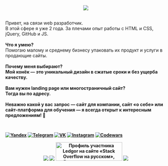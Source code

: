 <div align="center">
  <img src="https://github-profile-trophy.vercel.app/?username=Ledgoor&theme=darkhub&no-bg=true&no-frame=true">
</div><br>

<p> Привет, на связи web разработчик. <br>
    В этой сфере я уже 2 года. За плечами опыт работы с HTML и CSS, jQuery, GitHub и JS. <br><br>
    <b> Что я умею? </b><br>
    Помогаю малому и среднему бизнесу упаковать их продукт и услуги в продающие сайты. <br><br>
    <b> Почему меня выбирают? <b></br>
    Мой конёк — это уникальный дизайн в сжатые сроки и без ущерба качеству. <br><br>
    <b> Вам нужен landing page или многостраничный сайт? </b><br>
    Тогда вы по адресу. <br><br>
    Неважно какой у вас запрос — сайт для компании, сайт «о себе» или сайт-платформа для обучения — я всегда открыт к интересным предложениям! 🤖
</p><br>

[![Yandex](https://img.shields.io/badge/-contsevoi2011@yandex.ru-F9DB60?style=flat-square&logo=Yandex&logoColor=FF3333)](mailto:contsevoi2011@yandex.ru)
[![Telegram](https://img.shields.io/badge/Telegram-blue?style=flat-square&logo=Telegram)](https://t.me/Ledgor)
[![VK](https://img.shields.io/badge/-vk-blue)](https://vk.com/id173471051)
[![Instagram](https://img.shields.io/badge/-insta-hotpink)](https://instagram.com/mr_black_crazy_boy)
[![Codewars](https://www.codewars.com/users/Ledgor/badges/micro)](https://www.codewars.com/users/Ledgor)


<div align="center">
  <span>
    <img src="https://github.com/tdakkota/tdakkota/blob/master/gopher.gif" />
  </span>
  <span>
    <img src="https://github-readme-stats.vercel.app/api?username=ledgoor&count_private=true&show_icons=true&theme=radical"/>
  </span>
  <span>
    <a href="https://ru.stackoverflow.com/users/494394/ledgor"><img src="https://ru.stackoverflow.com/users/flair/494394.png" width="208" height="58" alt="Профиль участника Ledgor на сайте &#171;Stack Overflow на русском&#187;, Вопросы и ответы для программистов" title="Профиль участника Ledgor на сайте &#171;Stack Overflow на русском&#187;, Вопросы и ответы для программистов"></a>
  </span>
  <span>
    <img src="https://github-readme-stats.vercel.app/api/top-langs/?username=ledgoor&theme=radical" />
  </span>
</div>
